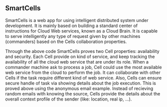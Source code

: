 ## SmartCells

SmartCells is a web app for using intelligent distributed system under development. 
It is mainly based on building a standard center of instructions for Cloud Web services, 
known as a Cloud Brain. It is	capable to serve intelligently any type of
request given by other machines (commanders) based on the Cells collaboration properties.


Through the above code SmartCells proves two Cell properties: availability and security.
Each Cell provide on kind of service, and keep tracking the availability of all the cloud 
web service that are under its role. When a commander machine ask to process a job, Cell could
use the most available web service from the cloud to perform the job. It can collaborate with
other Cells if the task require different kind of web service. Also, Cells can ensure secure
handle of task via showing details about the job execution. This is proved above using the anonymous email
example. Instead of recieving random emails with knowing the source, Cells provide the details about the 
overall context profile of the sender (like: location, real ip, ...).
